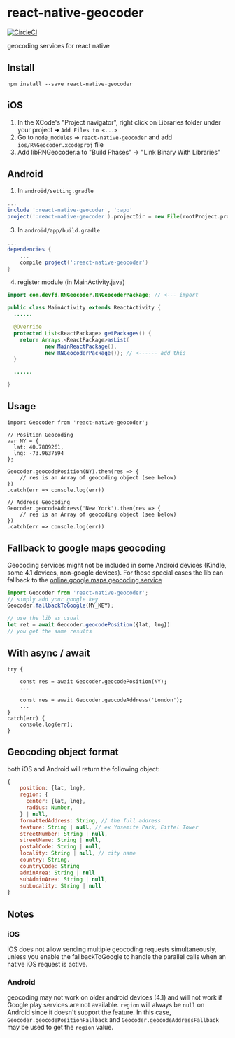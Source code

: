 

# react-native-geocoder

[![CircleCI](https://circleci.com/gh/devfd/react-native-geocoder/tree/master.svg?style=shield)](https://circleci.com/gh/devfd/react-native-geocoder/tree/master)

geocoding services for react native

## Install
```
npm install --save react-native-geocoder
```
## iOS

1. In the XCode's "Project navigator", right click on Libraries folder under your project ➜ `Add Files to <...>`
2. Go to `node_modules` ➜ `react-native-geocoder` and add `ios/RNGeocoder.xcodeproj` file
3. Add libRNGeocoder.a to "Build Phases" -> "Link Binary With Libraries"

## Android
1. In `android/setting.gradle`

```gradle
...
include ':react-native-geocoder', ':app'
project(':react-native-geocoder').projectDir = new File(rootProject.projectDir, '../node_modules/react-native-geocoder/android')
```

3. In `android/app/build.gradle`

```gradle
...
dependencies {
    ...
    compile project(':react-native-geocoder')
}
```

4. register module (in MainActivity.java)

```java
import com.devfd.RNGeocoder.RNGeocoderPackage; // <--- import

public class MainActivity extends ReactActivity {
  ......

  @Override
  protected List<ReactPackage> getPackages() {
    return Arrays.<ReactPackage>asList(
            new MainReactPackage(),
            new RNGeocoderPackage()); // <------ add this
  }

  ......

}

```

## Usage
```
import Geocoder from 'react-native-geocoder';

// Position Geocoding
var NY = {
  lat: 40.7809261,
  lng: -73.9637594
};

Geocoder.geocodePosition(NY).then(res => {
    // res is an Array of geocoding object (see below)
})
.catch(err => console.log(err))

// Address Geocoding
Geocoder.geocodeAddress('New York').then(res => {
    // res is an Array of geocoding object (see below)
})
.catch(err => console.log(err))
```

## Fallback to google maps geocoding

Geocoding services might not be included in some Android devices (Kindle, some 4.1 devices, non-google devices). For those special cases the lib can fallback to the [online google maps geocoding service](https://developers.google.com/maps/documentation/geocoding/intro#Geocoding)

```js
import Geocoder from 'react-native-geocoder';
// simply add your google key
Geocoder.fallbackToGoogle(MY_KEY);

// use the lib as usual
let ret = await Geocoder.geocodePosition({lat, lng})
// you get the same results

```

## With async / await
```
try {

    const res = await Geocoder.geocodePosition(NY);
    ...

    const res = await Geocoder.geocodeAddress('London');
    ...
}
catch(err) {
    console.log(err);
}
```

## Geocoding object format
both iOS and Android will return the following object:

```js
{
    position: {lat, lng},
    region: {
      center: {lat, lng},
      radius: Number,
    } | null,
    formattedAddress: String, // the full address
    feature: String | null, // ex Yosemite Park, Eiffel Tower
    streetNumber: String | null,
    streetName: String | null,
    postalCode: String | null,
    locality: String | null, // city name
    country: String,
    countryCode: String
    adminArea: String | null
    subAdminArea: String | null,
    subLocality: String | null
}
```

## Notes

### iOS
iOS does not allow sending multiple geocoding requests simultaneously, unless you enable the fallbackToGoogle to handle the parallel calls when an native iOS request is active.

### Android
geocoding may not work on older android devices (4.1) and will not work if Google play services are not available.
`region` will always be `null` on Android since it doesn't support the feature. In this case, `Geocoder.geocodePositionFallback` and `Geocoder.geocodeAddressFallback` may be used to get the `region` value.
